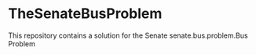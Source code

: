 # TheSenateBusProblem
This repository contains a solution for the Senate senate.bus.problem.Bus Problem
